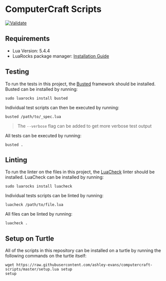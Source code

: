 # ComputerCraft Scripts

[![Validate](https://github.com/ashley-evans/computercraft-scripts/actions/workflows/ci.yml/badge.svg)](https://github.com/ashley-evans/computercraft-scripts/actions/workflows/ci.yml)

## Requirements

- Lua Version: 5.4.4
- LuaRocks package manager: [Installation Guide](https://github.com/luarocks/luarocks/wiki/Download)

## Testing

To run the tests in this project, the [Busted](https://lunarmodules.github.io/busted/#usage) framework should be installed. Busted can be installed by running:

```shell
sudo luarocks install busted
```

Individual test scripts can then be executed by running:

```shell
busted /path/to/_spec.lua
```

> The `--verbose` flag can be added to get more verbose test output

All tests can be executed by running:

```shell
busted .
```

## Linting

To run the linter on the files in this project, the [LuaCheck](https://luacheck.readthedocs.io/en/stable/index.html) linter should be installed. LuaCheck can be installed by running:

```shell
sudo luarocks install luacheck
```

Individual tests scripts can be linted by running:

```shell
luacheck /path/to/file.lua
```

All files can be linted by running:

```shell
luacheck .
```

## Setup on Turtle

All of the scripts in this repository can be installed on a turtle by running the following commands on the turtle itself:

```shell
wget https://raw.githubusercontent.com/ashley-evans/computercraft-scripts/master/setup.lua setup
setup
```
